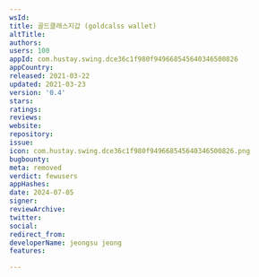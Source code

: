 ```yaml
---
wsId: 
title: 골드클래스지갑 (goldcalss wallet)
altTitle: 
authors: 
users: 100
appId: com.hustay.swing.dce36c1f980f949668545640346500826
appCountry: 
released: 2021-03-22
updated: 2021-03-23
version: '0.4'
stars: 
ratings: 
reviews: 
website: 
repository: 
issue: 
icon: com.hustay.swing.dce36c1f980f949668545640346500826.png
bugbounty: 
meta: removed
verdict: fewusers
appHashes: 
date: 2024-07-05
signer: 
reviewArchive: 
twitter: 
social: 
redirect_from: 
developerName: jeongsu jeong
features: 

---
```


